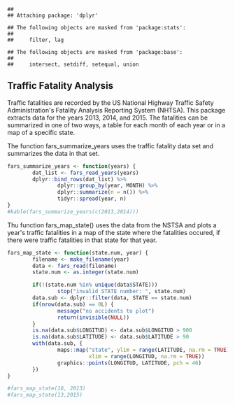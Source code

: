 <!-- README.md is generated from README.Rmd. Please edit that file -->
    ## 
    ## Attaching package: 'dplyr'

    ## The following objects are masked from 'package:stats':
    ## 
    ##     filter, lag

    ## The following objects are masked from 'package:base':
    ## 
    ##     intersect, setdiff, setequal, union

Traffic Fatality Analysis
-------------------------

Traffic fatalities are recorded by the US National Highway Traffic Safety Administration's Fatality Analysis Reporting System (NHTSA). This package extracts data for the years 2013, 2014, and 2015. The fatalities can be summarized in one of two ways, a table for each month of each year or in a map of a specific state.

The function fars\_summarize\_years uses the traffic fatality data set and summarizes the data in that set.

``` r
fars_summarize_years <- function(years) {
        dat_list <- fars_read_years(years)
        dplyr::bind_rows(dat_list) %>% 
                dplyr::group_by(year, MONTH) %>% 
                dplyr::summarize(n = n()) %>%
                tidyr::spread(year, n)
}
#kable(fars_summarize_years(c(2013,2014)))
```

Thu function fars\_map\_state() uses the data from the NSTSA and plots a year's traffic fatalities in a map of the state where the fatalities occured, if there were traffic fatalities in that state for that year.

``` r
fars_map_state <- function(state.num, year) {
        filename <- make_filename(year)
        data <- fars_read(filename)
        state.num <- as.integer(state.num)

        if(!(state.num %in% unique(data$STATE)))
                stop("invalid STATE number: ", state.num)
        data.sub <- dplyr::filter(data, STATE == state.num)
        if(nrow(data.sub) == 0L) {
                message("no accidents to plot")
                return(invisible(NULL))
        }
        is.na(data.sub$LONGITUD) <- data.sub$LONGITUD > 900
        is.na(data.sub$LATITUDE) <- data.sub$LATITUDE > 90
        with(data.sub, {
                maps::map("state", ylim = range(LATITUDE, na.rm = TRUE),
                          xlim = range(LONGITUD, na.rm = TRUE))
                graphics::points(LONGITUD, LATITUDE, pch = 46)
        })
}

#fars_map_state(16, 2013)
#fars_map_state(13,2015)
```
